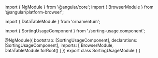 import { NgModule } from '@angular/core';
import { BrowserModule } from '@angular/platform-browser';
  
import { DataTableModule } from 'ornamentum';
  
import { SortingUsageComponent } from './sorting-usage.component';

@NgModule({
 bootstrap: [SortingUsageComponent],
 declarations: [SortingUsageComponent],
 imports: [
    BrowserModule,
    DataTableModule.forRoot()
  ]
})
export class SortingUsageModule {
}
